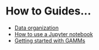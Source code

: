 # How to Guides...

- [Data organization](organize-imaging-data.md)
- [How to use a Jupyter notebook](use-jupyter-notebooks.md)
- [Getting started with GAMMs](work-with-gamms.md)

